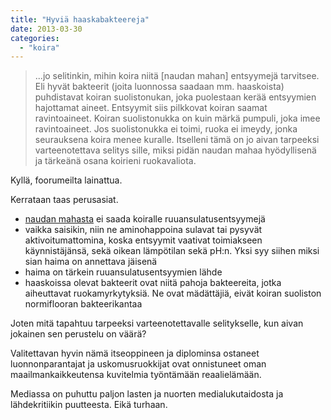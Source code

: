 ```yaml
---
title: "Hyviä haaskabakteereja"
date: 2013-03-30
categories: 
  - "koira"
---
```


> ...jo selitinkin, mihin koira niitä \[naudan mahan\] entsyymejä tarvitsee. Eli hyvät bakteerit (joita luonnossa saadaan mm. haaskoista) puhdistavat koiran suolistonukan, joka puolestaan kerää entsyymien hajottamat aineet. Entsyymit siis pilkkovat koiran saamat ravintoaineet. Koiran suolistonukka on kuin märkä pumpuli, joka imee ravintoaineet. Jos suolistonukka ei toimi, ruoka ei imeydy, jonka seurauksena koira menee kuralle. Itselleni tämä on jo aivan tarpeeksi varteenotettava selitys sille, miksi pidän naudan mahaa hyödyllisenä ja tärkeänä osana koirieni ruokavaliota.

<!--more-->

Kyllä, foorumeilta lainattua.

Kerrataan taas perusasiat.

- [naudan mahasta](https://www.katiska.eu/tieto/koira-raakaruokinta-raaka-aineet/naudanmaha/ "Naudanmaha") ei saada koiralle ruuansulatusentsyymejä
- vaikka saisikin, niin ne aminohappoina sulavat tai pysyvät aktivoitumattomina, koska entsyymit vaativat toimiakseen käynnistäjänsä, sekä oikean lämpötilan sekä pH:n. Yksi syy siihen miksi sian haima on annettava jäisenä
- haima on tärkein ruuansulatusentsyymien lähde
- haaskoissa olevat bakteerit ovat niitä pahoja bakteereita, jotka aiheuttavat ruokamyrkytyksiä. Ne ovat mädättäjiä, eivät koiran suoliston normiflooran bakteerikantaa

Joten mitä tapahtuu tarpeeksi varteenotettavalle selitykselle, kun aivan jokainen sen perustelu on väärä?

Valitettavan hyvin nämä itseoppineen ja diplominsa ostaneet luonnonparantajat ja uskomusruokkijat ovat onnistuneet oman maailmankaikkeutensa kuvitelmia työntämään reaalielämään.

Mediassa on puhuttu paljon lasten ja nuorten medialukutaidosta ja lähdekritiikin puutteesta. Eikä turhaan.
